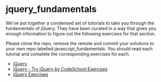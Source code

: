 jquery_fundamentals
===================

We've put together a condensed set of tutorials to take you through the fundamentals of jQuery. They have been curated in a way that gives you enough information to figure out the following exercises for that section.

Please clone the repo, remove the remote and commit your solutions to your own repo labelled javascript_fundamentals. You should read each tutorial and complete the corresponding exercises for each. 


* [jQuery](https://github.com/bitmakerlabs/javascript_fundamentals/wiki/6-jQuery)
* [jQuery - Try jQuery by CodeSchool Exercises](http://www.codeschool.com/courses/try-jquery)
* [jQuery Exercises](https://github.com/bitmakerlabs/javascript_fundamentals/blob/master/jquery_fundamentals/index.html)
